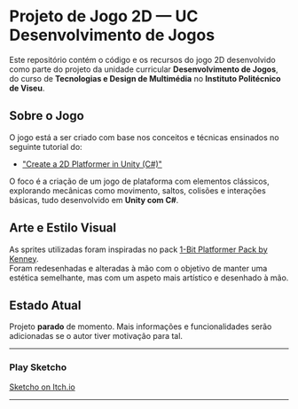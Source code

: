 # Projeto de Jogo 2D — UC Desenvolvimento de Jogos

Este repositório contém o código e os recursos do jogo 2D desenvolvido como parte do projeto da unidade curricular **Desenvolvimento de Jogos**, do curso de **Tecnologias e Design de Multimédia** no **Instituto Politécnico de Viseu**.

## Sobre o Jogo

O jogo está a ser criado com base nos conceitos e técnicas ensinados no seguinte tutorial do:

- ["Create a 2D Platformer in Unity (C#)"](https://www.youtube.com/watch?v=BwrzZI0_-qw&list=PLaaFfzxy_80EWnrTHyUkkIy6mJrhwGYN0)

O foco é a criação de um jogo de plataforma com elementos clássicos, explorando mecânicas como movimento, saltos, colisões e interações básicas, tudo desenvolvido em **Unity com C#**.

## Arte e Estilo Visual

As sprites utilizadas foram inspiradas no pack [1-Bit Platformer Pack by Kenney](https://www.kenney.nl/assets/1-bit-platformer-pack).  
Foram redesenhadas e alteradas à mão com o objetivo de manter uma estética semelhante, mas com um aspeto mais artístico e desenhado à mão.

## Estado Atual

Projeto **parado** de momento.
Mais informações e funcionalidades serão adicionadas se o autor tiver motivação para tal.

---

### Play Sketcho
[Sketcho on Itch.io](https://weakystar.itch.io/sketcho)

---

